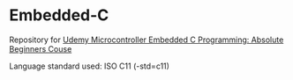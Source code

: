 # Embedded-C
Repository for [Udemy Microcontroller Embedded C Programming: Absolute Beginners Couse](https://www.udemy.com/course/microcontroller-embedded-c-programming/)

Language standard used: ISO C11 (-std=c11)

